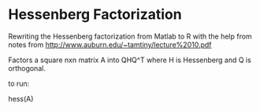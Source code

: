 # Hessenberg Factorization

Rewriting the Hessenberg factorization from Matlab to R with the help from notes from http://www.auburn.edu/~tamtiny/lecture%2010.pdf

Factors a square nxn matrix A into QHQ^T where H is Hessenberg and Q is orthogonal.

to run:

hess(A)
